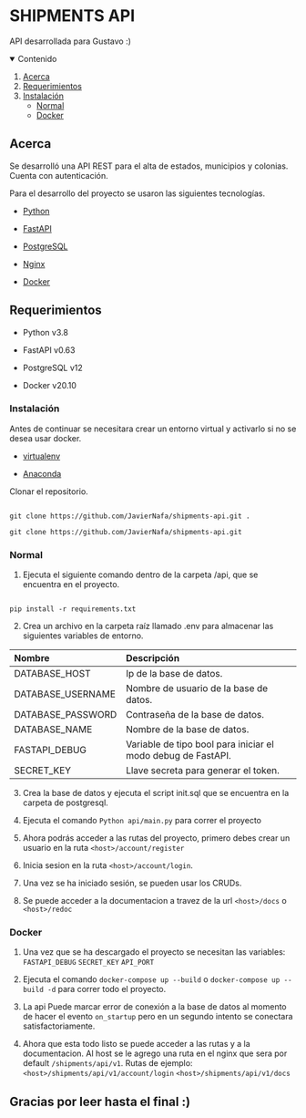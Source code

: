 
  
  

  

# SHIPMENTS API

  

API desarrollada para Gustavo :)

  
<details  open="open">
<summary>Contenido</summary>
<ol>
<li><a  href="#acerca">Acerca</a></li>
<li><a  href="#requerimientos">Requerimientos</a></li>
<li><a  href="#instalación">Instalación</a>
<ul>
<li><a  href="#normal">Normal</a></li>
<li><a  href="#docker">Docker</a></li>
</ul>
</li>
</ol>
</details>

  

  

## Acerca

  

Se desarrolló una API REST para el alta de estados, municipios y colonias. Cuenta con autenticación.

Para el desarrollo del proyecto se usaron las siguientes tecnologías.

  

*  [Python](https://www.python.org/)

  

*  [FastAPI](https://fastapi.tiangolo.com/)

  

*  [PostgreSQL](https://www.postgresql.org/)

  

*  [Nginx](https://www.nginx.com/)

  

*  [Docker](https://www.docker.com/)

## Requerimientos

  

* Python v3.8

  

* FastAPI v0.63

  

* PostgreSQL v12

  

* Docker v20.10

  

  

### Instalación

  

Antes de continuar se necesitara crear un entorno virtual y activarlo si no se desea usar docker.

*  [virtualenv](https://pypi.org/project/virtualenv/)

*  [Anaconda](https://conda.io/projects/conda/en/latest/user-guide/tasks/manage-environments.html#activating-an-environment)

  

Clonar el repositorio.

  

```

git clone https://github.com/JavierNafa/shipments-api.git .

git clone https://github.com/JavierNafa/shipments-api.git

```

  

### Normal

  

1. Ejecuta el siguiente comando dentro de la carpeta /api, que se encuentra en el proyecto.

  

```

pip install -r requirements.txt

```

  

2. Crea un archivo en la carpeta raíz llamado .env para almacenar las siguientes variables de entorno.

| Nombre | Descripción|
| :----------- | :----------------------|
DATABASE_HOST| Ip de la base de datos. |
|DATABASE_USERNAME| Nombre de usuario de la base de datos. |
|DATABASE_PASSWORD| Contraseña de la base de datos. |
|DATABASE_NAME| Nombre de la base de datos.|
|FASTAPI_DEBUG| Variable de tipo bool para iniciar el modo debug de FastAPI.|
|SECRET_KEY| Llave secreta para generar el token.|

 
3. Crea la base de datos y ejecuta el script init.sql que se encuentra en la carpeta de postgresql.

4. Ejecuta el comando ```Python api/main.py``` para correr el proyecto

5. Ahora podrás acceder a las rutas del proyecto, primero debes crear un usuario en la ruta ```<host>/account/register```

 6. Inicia sesion en la ruta ```<host>/account/login```.

 7. Una vez se ha iniciado sesión, se pueden usar los CRUDs.

 8.  Se puede acceder a la documentacion a travez de la url ```<host>/docs``` o ```<host>/redoc```
 
### Docker

1. Una vez que se ha descargado el proyecto se necesitan las variables:
```FASTAPI_DEBUG```
```SECRET_KEY```
```API_PORT```
  
2. Ejecuta el comando ```docker-compose up --build``` o ```docker-compose up --build -d``` para correr todo el proyecto.

3. La api Puede marcar error de conexión a la base de datos al momento de hacer el evento ```on_startup``` pero en un segundo intento se conectara satisfactoriamente.

4. Ahora que esta todo listo se puede acceder a las rutas y a la documentacion. Al host se le agrego una ruta en el nginx que sera por default ```/shipments/api/v1```. Rutas de ejemplo:
```<host>/shipments/api/v1/account/login```
```<host>/shipments/api/v1/docs```

  

## Gracias por leer hasta el final :) 